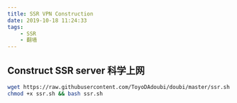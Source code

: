 ```yaml
---
title: SSR VPN Construction
date: 2019-10-18 11:24:33
tags: 
    - SSR
    - 翻墙
---
```

## Construct SSR server 科学上网
```bash
wget https://raw.githubusercontent.com/ToyoDAdoubi/doubi/master/ssr.sh
chmod +x ssr.sh && bash ssr.sh
```